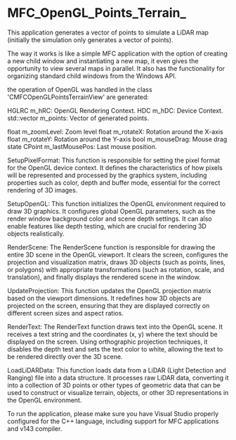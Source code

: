 # MFC_OpenGL_Points_Terrain_

This application generates a vector of points to simulate a LiDAR map (initially the simulation only generates a vector of points).

The way it works is like a simple MFC application with the option of creating a new child window and instantiating a new map, it even gives the opportunity to view several maps in parallel. It also has the functionality for organizing standard child windows from the Windows API.

the operation of OpenGL was handled in the class 'CMFCOpenGLPointsTerrainView' are generated:

 HGLRC m_hRC: OpenGL Rendering Context.
 HDC m_hDC: Device Context.
 std::vector<Point> m_points: Vector of generated points.

 float m_zoomLevel: Zoom level
 float m_rotateX: Rotation around the X-axis
 float m_rotateY: Rotation around the Y-axis
 bool m_mouseDrag: Mouse drag state
 CPoint m_lastMousePos: Last mouse position.

SetupPixelFormat: This function is responsible for setting the pixel format for the OpenGL device context. It defines the characteristics of how pixels will be represented and processed by the graphics system, including properties such as color, depth and buffer mode, essential for the correct rendering of 3D images.

SetupOpenGL: This function initializes the OpenGL environment required to draw 3D graphics. It configures global OpenGL parameters, such as the render window background color and scene depth settings. It can also enable features like depth testing, which are crucial for rendering 3D objects realistically.

RenderScene: The RenderScene function is responsible for drawing the entire 3D scene in the OpenGL viewport. It clears the screen, configures the projection and visualization matrix, draws 3D objects (such as points, lines, or polygons) with appropriate transformations (such as rotation, scale, and translation), and finally displays the rendered scene in the window.

UpdateProjection: This function updates the OpenGL projection matrix based on the viewport dimensions. It redefines how 3D objects are projected on the screen, ensuring that they are displayed correctly on different screen sizes and aspect ratios.

RenderText: The RenderText function draws text into the OpenGL scene. It receives a text string and the coordinates (x, y) where the text should be displayed on the screen. Using orthographic projection techniques, it disables the depth test and sets the text color to white, allowing the text to be rendered directly over the 3D scene.

LoadLiDARData: This function loads data from a LiDAR (Light Detection and Ranging) file into a data structure. It processes raw LiDAR data, converting it into a collection of 3D points or other types of geometric data that can be used to construct or visualize terrain, objects, or other 3D representations in the OpenGL environment.

To run the application, please make sure you have Visual Studio properly configured for the C++ language, including support for MFC applications and v143 compiler.
